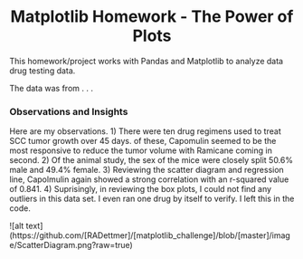 # <div align="center">**Matplotlib Homework - The Power of Plots**<div>

This homework/project works with Pandas and Matplotlib to analyze data drug testing data.

The data was from . . .

### Observations and Insights

<p>
Here are my observations. 
1) There were ten drug regimens used to treat SCC tumor growth over 45 days. of these, Capomulin seemed to be the most responsive to reduce the tumor volume with Ramicane coming in second.
2) Of the animal study, the sex of the mice were closely split 50.6% male and 49.4% female. 
3) Reviewing the scatter diagram and regression line, Capolmulin again showed a strong correlation with an r-squared value of 0.841. 
4) Suprisingly, in reviewing the box plots, I could not find any outliers in this data set. I even ran one drug by itself to verify. I left this in the code.
<p/>
![alt text](https://github.com/[RADettmer]/[matplotlib_challenge]/blob/[master]/image/ScatterDiagram.png?raw=true)